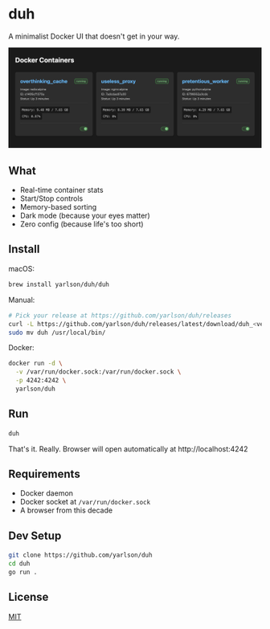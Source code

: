 # duh

A minimalist Docker UI that doesn't get in your way.

![duh screenshot](/assets/screenshot.png)

## What

- Real-time container stats
- Start/Stop controls
- Memory-based sorting
- Dark mode (because your eyes matter)
- Zero config (because life's too short)

## Install

macOS:

```bash
brew install yarlson/duh/duh
```

Manual:

```bash
# Pick your release at https://github.com/yarlson/duh/releases
curl -L https://github.com/yarlson/duh/releases/latest/download/duh_<version>_<os>_<arch>.tar.gz | tar xz
sudo mv duh /usr/local/bin/
```

Docker:

```bash
docker run -d \
  -v /var/run/docker.sock:/var/run/docker.sock \
  -p 4242:4242 \
  yarlson/duh
```

## Run

```bash
duh
```

That's it. Really. Browser will open automatically at http://localhost:4242

## Requirements

- Docker daemon
- Docker socket at `/var/run/docker.sock`
- A browser from this decade

## Dev Setup

```bash
git clone https://github.com/yarlson/duh
cd duh
go run .
```

## License

[MIT](LICENSE)
